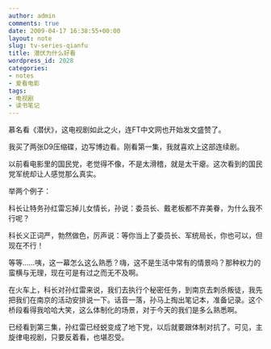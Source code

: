 ```yaml
---
author: admin
comments: true
date: 2009-04-17 16:38:55+00:00
layout: note
slug: tv-series-qianfu
title: 潜伏为什么好看
wordpress_id: 2028
categories:
- notes
- 爱看电影
tags:
- 电视剧
- 读书笔记
---
```


慕名看《潜伏》，这电视剧如此之火，连FT中文网也开始发文盛赞了。

我买了两张D9压缩碟，边写博边看。刚看第一集，我就喜欢上这部连续剧。

以前看电影里的国民党，老觉得不像，不是太滑稽，就是太干瘪。这次看到的国民党军统却让人感觉那么真实。

举两个例子：

科长让特务孙红雷忘掉儿女情长，孙说：委员长、戴老板都不弃美眷，为什么我不行呢？

科长义正词严，勃然做色，厉声说：等你当上了委员长、军统局长，你也可以，但现在不行！

等等……咦，这一幕怎么这么熟悉？嗨，这不是生活中常有的情景吗？那种权力的蛮横与无理，现在可是有过之而无不及啊。

在火车上，科长对孙红雷来说，我们去执行个秘密任务，到南京去刺杀叛徒，我先把我们在南京的活动安排说一下。话音一落，孙马上掏出笔记本，准备记录。这个桥段看得我哈哈大笑，这么体制化的场景，对于今天的我们是多么熟悉啊。

已经看到第三集，孙红雷已经蜕变成了地下党，以后就要跟体制对抗了。可见，主旋律电视剧，只要反着看，也堪忍受。
